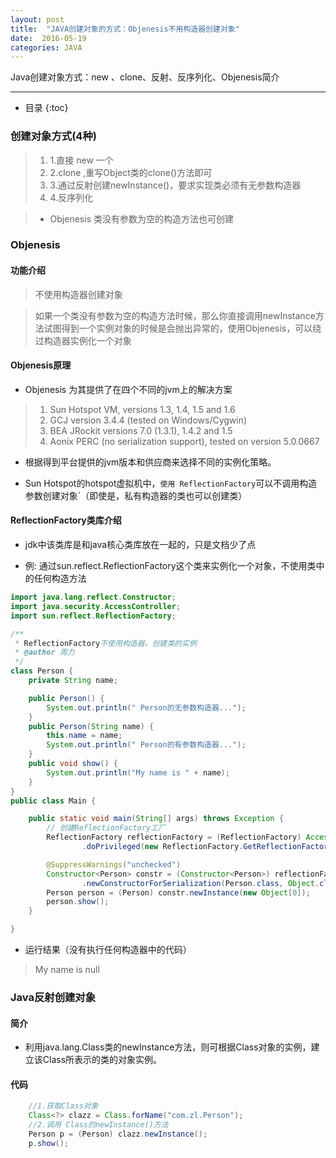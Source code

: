 ```yaml
---
layout: post
title:  "JAVA创建对象的方式：Objenesis不用构造器创建对象"
date:  2016-05-19
categories: JAVA
---
```


Java创建对象方式：new 、clone、反射、反序列化、Objenesis简介

---

- 目录
{:toc}

### 创建对象方式(4种)

> 1. 1.直接 new 一个
> 2. 2.clone  ,重写Object类的clone()方法即可   
> 3. 3.通过反射创建newInstance()，要求实现类必须有无参数构造器
> 4. 4.反序列化

> - Objenesis 类没有参数为空的构造方法也可创建


### Objenesis

#### 功能介绍

> 不使用构造器创建对象

> 如果一个类没有参数为空的构造方法时候，那么你直接调用newInstance方法试图得到一个实例对象的时候是会抛出异常的，使用Objenesis，可以绕过构造器实例化一个对象


#### Objenesis原理

- Objenesis 为其提供了在四个不同的jvm上的解决方案

> 1. Sun Hotspot VM, versions 1.3, 1.4, 1.5 and 1.6
> 2. GCJ version 3.4.4 (tested on Windows/Cygwin)
> 3. BEA JRockit versions 7.0 (1.3.1), 1.4.2 and 1.5
> 4. Aonix PERC (no serialization support), tested on version  5.0.0667

- 根据得到平台提供的jvm版本和供应商来选择不同的实例化策略。

- Sun Hotspot的hotspot虚拟机中，`使用 ReflectionFactory`可以不调用构造参数创建对象`（即使是，私有构造器的类也可以创建类）

#### ReflectionFactory类库介绍

- jdk中该类库是和java核心类库放在一起的，只是文档少了点

- 例: 通过sun.reflect.ReflectionFactory这个类来实例化一个对象，不使用类中的任何构造方法

```java
import java.lang.reflect.Constructor;
import java.security.AccessController;
import sun.reflect.ReflectionFactory;

/**
 * ReflectionFactory不使用构造器，创建类的实例
 * @author 周力
 */
class Person {
	private String name;

	public Person() {
		System.out.println(" Person的无参数构造器...");
	}
	public Person(String name) {
		this.name = name;
		System.out.println(" Person的有参数构造器...");
	}
	public void show() {
		System.out.println("My name is " + name);
	}
}
public class Main {

	public static void main(String[] args) throws Exception {
		// 创建ReflectionFactory工厂
		ReflectionFactory reflectionFactory = (ReflectionFactory) AccessController
				.doPrivileged(new ReflectionFactory.GetReflectionFactoryAction());

		@SuppressWarnings("unchecked")
		Constructor<Person> constr = (Constructor<Person>) reflectionFactory
				.newConstructorForSerialization(Person.class, Object.class.getConstructor(new Class[0]));
		Person person = (Person) constr.newInstance(new Object[0]);
		person.show();
	}

}
```

- 运行结果（没有执行任何构造器中的代码）

> My name is null 

### Java反射创建对象

#### 简介

-  利用java.lang.Class类的newInstance方法，则可根据Class对象的实例，建立该Class所表示的类的对象实例。

#### 代码

```java
	//1.获取Class对象
	Class<?> clazz = Class.forName("com.zl.Person");
	//2.调用 Class的newInstance()方法
	Person p = (Person) clazz.newInstance();
	p.show();
```



